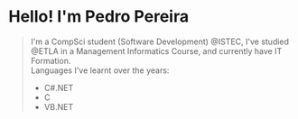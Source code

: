 # Hello! I'm Pedro Pereira<br>
> I'm a CompSci student (Software Development) @ISTEC, I've studied @ETLA in a Management Informatics Course, and currently have IT Formation.<br>
> Languages I've learnt over the years: <br>
> * C#.NET<br>
> * C<br>
>  * VB.NET<br>
<!---
Alyzor/Alyzor is a ✨ special ✨ repository because its `README.md` (this file) appears on your GitHub profile.
You can click the Preview link to take a look at your changes.
--->
